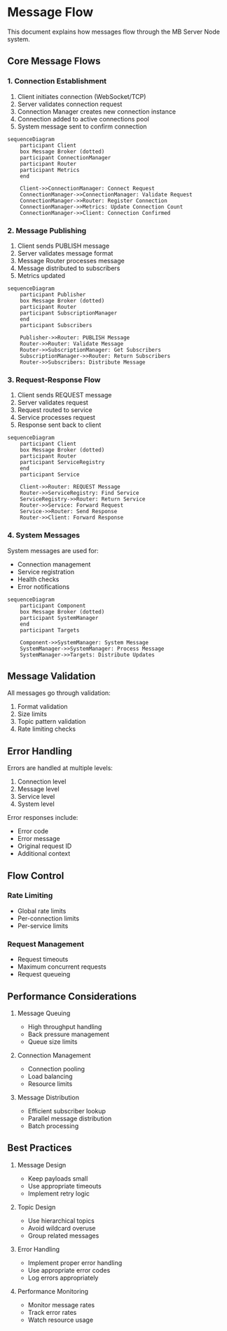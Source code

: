 # Message Flow

This document explains how messages flow through the MB Server Node system.

## Core Message Flows

### 1. Connection Establishment

1. Client initiates connection (WebSocket/TCP)
2. Server validates connection request
3. Connection Manager creates new connection instance
4. Connection added to active connections pool
5. System message sent to confirm connection

```mermaid
sequenceDiagram
    participant Client
    box Message Broker (dotted)
    participant ConnectionManager
    participant Router
    participant Metrics
    end

    Client->>ConnectionManager: Connect Request
    ConnectionManager->>ConnectionManager: Validate Request
    ConnectionManager->>Router: Register Connection
    ConnectionManager->>Metrics: Update Connection Count
    ConnectionManager->>Client: Connection Confirmed
```

### 2. Message Publishing

1. Client sends PUBLISH message
2. Server validates message format
3. Message Router processes message
4. Message distributed to subscribers
5. Metrics updated

```mermaid
sequenceDiagram
    participant Publisher
    box Message Broker (dotted)
    participant Router
    participant SubscriptionManager
    end
    participant Subscribers

    Publisher->>Router: PUBLISH Message
    Router->>Router: Validate Message
    Router->>SubscriptionManager: Get Subscribers
    SubscriptionManager->>Router: Return Subscribers
    Router->>Subscribers: Distribute Message
```

### 3. Request-Response Flow

1. Client sends REQUEST message
2. Server validates request
3. Request routed to service
4. Service processes request
5. Response sent back to client

```mermaid
sequenceDiagram
    participant Client
    box Message Broker (dotted)
    participant Router
    participant ServiceRegistry
    end
    participant Service

    Client->>Router: REQUEST Message
    Router->>ServiceRegistry: Find Service
    ServiceRegistry->>Router: Return Service
    Router->>Service: Forward Request
    Service->>Router: Send Response
    Router->>Client: Forward Response
```

### 4. System Messages

System messages are used for:
- Connection management
- Service registration
- Health checks
- Error notifications

```mermaid
sequenceDiagram
    participant Component
    box Message Broker (dotted)
    participant SystemManager
    end
    participant Targets

    Component->>SystemManager: System Message
    SystemManager->>SystemManager: Process Message
    SystemManager->>Targets: Distribute Updates
```

## Message Validation

All messages go through validation:
1. Format validation
2. Size limits
3. Topic pattern validation
4. Rate limiting checks

## Error Handling

Errors are handled at multiple levels:
1. Connection level
2. Message level
3. Service level
4. System level

Error responses include:
- Error code
- Error message
- Original request ID
- Additional context

## Flow Control

### Rate Limiting
- Global rate limits
- Per-connection limits
- Per-service limits

### Request Management
- Request timeouts
- Maximum concurrent requests
- Request queueing

## Performance Considerations

1. Message Queuing
   - High throughput handling
   - Back pressure management
   - Queue size limits

2. Connection Management
   - Connection pooling
   - Load balancing
   - Resource limits

3. Message Distribution
   - Efficient subscriber lookup
   - Parallel message distribution
   - Batch processing

## Best Practices

1. Message Design
   - Keep payloads small
   - Use appropriate timeouts
   - Implement retry logic

2. Topic Design
   - Use hierarchical topics
   - Avoid wildcard overuse
   - Group related messages

3. Error Handling
   - Implement proper error handling
   - Use appropriate error codes
   - Log errors appropriately

4. Performance Monitoring
   - Monitor message rates
   - Track error rates
   - Watch resource usage